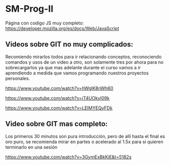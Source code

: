 # SM-Prog-II
Página con codigo JS muy completo: https://developer.mozilla.org/es/docs/Web/JavaScript 

## Videos sobre GIT no muy complicados:
Recomiendo mirarlos todos para ir relacionando conceptos, reconociendo comandos y usos de un video a otro, son solamente tres por ahora para no sobrecargarlos ya que mas adelante durante el curso vamos a ir aprendiendo a medida que vamos programando nuestros proyectos personales.

https://www.youtube.com/watch?v=hWglK8nWh60

https://www.youtube.com/watch?v=iT4UOkyI09k

https://www.youtube.com/watch?v=LEIMYEQyFDk

## Video sobre GIT mas completo:
Los primeros 30 minutos son pura introducción, pero de allí hasta el final es oro puro, se recomienda mirar en partes o acelerado al 1.5x para si quieren terminarlo en una sesión

https://www.youtube.com/watch?v=3GymExBkKjE&t=5182s


